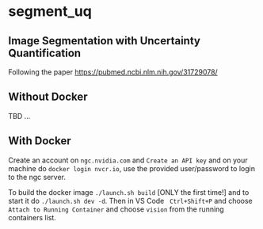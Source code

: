 # segment_uq
## Image Segmentation with Uncertainty Quantification
Following the paper https://pubmed.ncbi.nlm.nih.gov/31729078/ 

## Without Docker
TBD ...

## With Docker
Create an account on ``ngc.nvidia.com`` and ``Create an API key`` and on your machine do ``docker login nvcr.io``, use the provided user/password to login to the ngc server.

To build the docker image ``./launch.sh build`` [ONLY the first time!] and to start it do ``./launch.sh dev -d``. Then in VS Code `` Ctrl+Shift+P`` and choose ``Attach to Running Container`` and choose ``vision`` from the running containers list.
